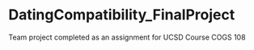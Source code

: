 # DatingCompatibility_FinalProject
Team project completed as an assignment for UCSD Course COGS 108

